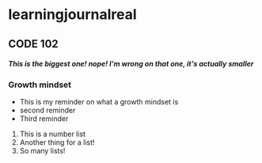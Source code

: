 # learningjournalreal
## CODE 102 
##### This is the biggest one! nope! I'm wrong on that one, it's actually smaller

### Growth mindset
- This is my reminder on what a growth mindset is
- second reminder
- Third reminder

1. This is a number list
2. Another thing for a list!
3. So many lists!

